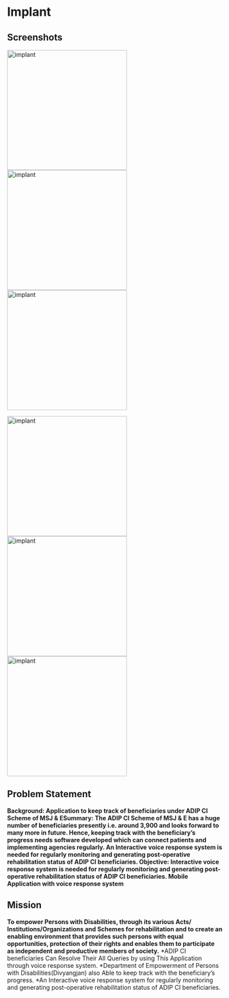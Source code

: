 # Implant
Screenshots
---
<p><img src="logo.jpeg" alt="implant" width="280"/>
<img src="logo1.jpeg" alt="implant" width="280"/>
<img src="logo2.jpeg" alt="implant" width="280"/></p>
<p><img src="logo3.jpeg" alt="implant" width="280"/>
<img src="logo4.jpeg" alt="implant" width="280"/>
<img src="logo5.jpeg" alt="implant" width="280"/></p>

## Problem Statement

**Background: Application to keep track of beneficiaries under ADIP CI Scheme of MSJ & ESummary: The ADIP CI Scheme of MSJ & E has a huge number of beneficiaries presently i.e. around 3,900 and looks forward to many more in future. Hence, keeping track with the beneficiary’s progress needs software developed which can connect patients and implementing agencies regularly. An Interactive voice response system is needed for regularly monitoring and generating post-operative rehabilitation status of ADIP CI beneficiaries. Objective: Interactive voice response system is needed for regularly monitoring and generating post-operative rehabilitation status of ADIP CI beneficiaries. Mobile Application with voice response system**

## Mission

**To empower Persons with Disabilities, through its various Acts/ Institutions/Organizations and Schemes for rehabilitation and to create an enabling environment that provides such persons with equal opportunities, protection of their rights and enables them to participate as independent and productive members of society.**
*ADIP CI beneficiaries Can Resolve Their All Queries by using This Application through voice response system.
*Department of Empowerment of Persons with Disabilities(Divyangjan) also Able to  keep track with the beneficiary’s progress.
*An Interactive voice response system for regularly monitoring and generating post-operative rehabilitation status of ADIP CI beneficiaries.
